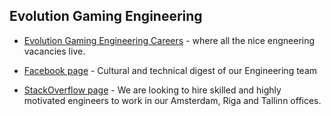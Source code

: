 ## Evolution Gaming Engineering

- [Evolution Gaming Engineering Careers](https://www.evolutiongamingcareers.com/engineering-positions/) - where all the nice engneering vacancies live.

- [Facebook page](https://www.facebook.com/evoneering/) - Cultural and technical digest of our Engineering team

- [StackOverflow page](https://stackoverflow.com/jobs/companies/evolution-gaming) - We are looking to hire skilled and highly motivated engineers to work in our Amsterdam, Riga and Tallinn offices.
